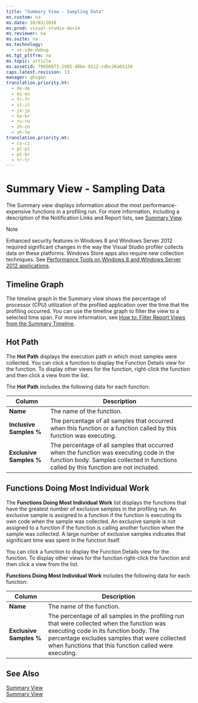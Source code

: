 ```yaml
---
title: "Summary View - Sampling Data"
ms.custom: na
ms.date: 10/03/2016
ms.prod: visual-studio-dev14
ms.reviewer: na
ms.suite: na
ms.technology: 
  - vs-ide-debug
ms.tgt_pltfrm: na
ms.topic: article
ms.assetid: 79056873-2985-40be-9112-cdbc26a65156
caps.latest.revision: 13
manager: ghogen
translation.priority.ht: 
  - de-de
  - es-es
  - fr-fr
  - it-it
  - ja-jp
  - ko-kr
  - ru-ru
  - zh-cn
  - zh-tw
translation.priority.mt: 
  - cs-cz
  - pl-pl
  - pt-br
  - tr-tr
---
```

# Summary View - Sampling Data
The Summary view displays information about the most performance-expensive functions in a profiling run. For more information, including a description of the Notification Links and Report lists, see [Summary View](../VS_IDE/Summary-View.md).  
  
> [!NOTE]
>  Enhanced security features in Windows 8 and Windows Server 2012 required significant changes in the way the Visual Studio profiler collects data on these platforms. Windows Store apps also require new collection techniques. See [Performance Tools on Windows 8 and Windows Server 2012 applications](../VS_IDE/Performance-Tools-on-Windows-8-and-Windows-Server-2012-applications.md).  
  
## Timeline Graph  
 The timeline graph in the Summary view shows the percentage of processor (CPU) utilization of the profiled application over the time that the profiling occurred. You can use the timeline graph to filter the view to a selected time span. For more information, see [How to: Filter Report Views from the Summary Timeline](../VS_IDE/How-to--Filter-Report-Views-from-the-Summary-Timeline.md).  
  
## Hot Path  
 The **Hot Path** displays the execution path in which most samples were collected. You can click a function to display the Function Details view for the function. To display other views for the function, right-click the function and then click a view from the list.  
  
 The **Hot Path** includes the following data for each function:  
  
|Column|Description|  
|------------|-----------------|  
|**Name**|The name of the function.|  
|**Inclusive Samples %**|The percentage of all samples that occurred when this function or a function called by this function was executing.|  
|**Exclusive Samples %**|The percentage of all samples that occurred when the function was executing code in the function body. Samples collected in functions called by this function are not included.|  
  
## Functions Doing Most Individual Work  
 The **Functions Doing Most Individual Work** list displays the functions that have the greatest number of exclusive samples in the profiling run. An exclusive sample is assigned to a function if the function is executing its own code when the sample was collected. An exclusive sample is not assigned to a function if the function is calling another function when the sample was collected. A large number of exclusive samples indicates that significant time was spent in the function itself.  
  
 You can click a function to display the Function Details view for the function. To display other views for the function right-click the function and then click a view from the list.  
  
 **Functions Doing Most Individual Work** includes the following data for each function:  
  
|Column|Description|  
|------------|-----------------|  
|**Name**|The name of the function.|  
|**Exclusive Samples %**|The percentage of all samples in the profiling run that were collected when the function was executing code in its function body. The percentage excludes samples that were collected when functions that this function called were executing.|  
  
## See Also  
 [Summary View](../VS_IDE/Summary-View---.NET-Memory-Data.md)   
 [Summary View](../VS_IDE/Summary-View---Instrumentation-Data.md)
